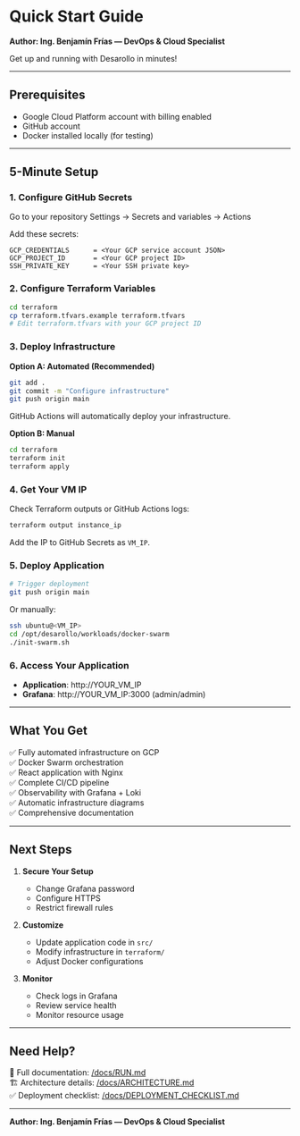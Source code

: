 # Quick Start Guide

**Author: Ing. Benjamín Frías — DevOps & Cloud Specialist**

Get up and running with Desarollo in minutes!

---

## Prerequisites

- Google Cloud Platform account with billing enabled
- GitHub account
- Docker installed locally (for testing)

---

## 5-Minute Setup

### 1. Configure GitHub Secrets

Go to your repository Settings → Secrets and variables → Actions

Add these secrets:
```
GCP_CREDENTIALS      = <Your GCP service account JSON>
GCP_PROJECT_ID       = <Your GCP project ID>
SSH_PRIVATE_KEY      = <Your SSH private key>
```

### 2. Configure Terraform Variables

```bash
cd terraform
cp terraform.tfvars.example terraform.tfvars
# Edit terraform.tfvars with your GCP project ID
```

### 3. Deploy Infrastructure

**Option A: Automated (Recommended)**
```bash
git add .
git commit -m "Configure infrastructure"
git push origin main
```
GitHub Actions will automatically deploy your infrastructure.

**Option B: Manual**
```bash
cd terraform
terraform init
terraform apply
```

### 4. Get Your VM IP

Check Terraform outputs or GitHub Actions logs:
```bash
terraform output instance_ip
```

Add the IP to GitHub Secrets as `VM_IP`.

### 5. Deploy Application

```bash
# Trigger deployment
git push origin main
```

Or manually:
```bash
ssh ubuntu@<VM_IP>
cd /opt/desarollo/workloads/docker-swarm
./init-swarm.sh
```

### 6. Access Your Application

- **Application**: http://YOUR_VM_IP
- **Grafana**: http://YOUR_VM_IP:3000 (admin/admin)

---

## What You Get

✅ Fully automated infrastructure on GCP  
✅ Docker Swarm orchestration  
✅ React application with Nginx  
✅ Complete CI/CD pipeline  
✅ Observability with Grafana + Loki  
✅ Automatic infrastructure diagrams  
✅ Comprehensive documentation  

---

## Next Steps

1. **Secure Your Setup**
   - Change Grafana password
   - Configure HTTPS
   - Restrict firewall rules

2. **Customize**
   - Update application code in `src/`
   - Modify infrastructure in `terraform/`
   - Adjust Docker configurations

3. **Monitor**
   - Check logs in Grafana
   - Review service health
   - Monitor resource usage

---

## Need Help?

📖 Full documentation: [/docs/RUN.md](/docs/RUN.md)  
🏗️ Architecture details: [/docs/ARCHITECTURE.md](/docs/ARCHITECTURE.md)  
✅ Deployment checklist: [/docs/DEPLOYMENT_CHECKLIST.md](/docs/DEPLOYMENT_CHECKLIST.md)  

---

**Author: Ing. Benjamín Frías — DevOps & Cloud Specialist**
